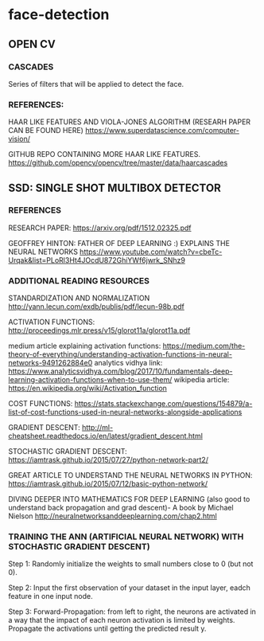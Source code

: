 # face-detection


## OPEN CV

### CASCADES

Series of filters that will be applied to detect the face.

### REFERENCES:

HAAR LIKE FEATURES AND VIOLA-JONES ALGORITHM (RESEARH PAPER CAN BE FOUND HERE)
https://www.superdatascience.com/computer-vision/

GITHUB REPO CONTAINING MORE HAAR LIKE FEATURES.
https://github.com/opencv/opencv/tree/master/data/haarcascades


## SSD: SINGLE SHOT MULTIBOX DETECTOR



### REFERENCES

RESEARCH PAPER: https://arxiv.org/pdf/1512.02325.pdf


GEOFFREY HINTON: FATHER OF DEEP LEARNING :)
EXPLAINS THE NEURAL NETWORKS https://www.youtube.com/watch?v=cbeTc-Urqak&list=PLoRl3Ht4JOcdU872GhiYWf6jwrk_SNhz9


### ADDITIONAL READING RESOURCES

STANDARDIZATION AND NORMALIZATION
http://yann.lecun.com/exdb/publis/pdf/lecun-98b.pdf

ACTIVATION FUNCTIONS:
http://proceedings.mlr.press/v15/glorot11a/glorot11a.pdf

medium article explaining activation functions: https://medium.com/the-theory-of-everything/understanding-activation-functions-in-neural-networks-9491262884e0
analytics vidhya link: https://www.analyticsvidhya.com/blog/2017/10/fundamentals-deep-learning-activation-functions-when-to-use-them/
wikipedia article: https://en.wikipedia.org/wiki/Activation_function

COST FUNCTIONS:
https://stats.stackexchange.com/questions/154879/a-list-of-cost-functions-used-in-neural-networks-alongside-applications

GRADIENT DESCENT:
http://ml-cheatsheet.readthedocs.io/en/latest/gradient_descent.html

STOCHASTIC GRADIENT DESCENT:
https://iamtrask.github.io/2015/07/27/python-network-part2/


GREAT ARTICLE TO UNDERSTAND THE NEURAL NETWORKS IN PYTHON:
https://iamtrask.github.io/2015/07/12/basic-python-network/

DIVING DEEPER INTO MATHEMATICS FOR DEEP LEARNING (also good to understand back propagation and grad descent)- A book by Michael Nielson
http://neuralnetworksanddeeplearning.com/chap2.html

### TRAINING THE ANN (ARTIFICIAL NEURAL NETWORK) WITH STOCHASTIC GRADIENT DESCENT)

Step 1: Randomly initialize the weights to small numbers close to 0 (but not 0).

Step 2: Input the first observation of your dataset in the input layer, eadch feature in one input node.

Step 3: Forward-Propagation: from left to right, the neurons are activated in a way that the impact of each neuron activation is limited by weights. Propagate the activations until getting the predicted result y.
